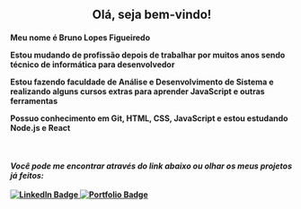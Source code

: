 <h2 align="center"> Olá, seja bem-vindo!</h2>

<h4>
<p>Meu nome é Bruno Lopes Figueiredo<p/>
<p>Estou mudando de profissão depois de trabalhar por muitos anos sendo técnico de informática para desenvolvedor<p/>
<p>Estou fazendo faculdade de Análise e Desenvolvimento de Sistema e realizando alguns cursos extras para aprender JavaScript e outras ferramentas<p/>
<p>Possuo conhecimento em Git, HTML, CSS, JavaScript e estou estudando Node.js e React<p/>
<h4/>

<br/>

<p>
    <i>Você pode me encontrar através do link abaixo ou olhar os meus projetos já feitos:</i>
    <br/><br/>
    <a href="https://www.linkedin.com/in/bruno-lopes-517585268/">
        <img src="https://img.shields.io/badge/linkedin-%230077B5.svg?style=for-the-badge&logo=linkedin&logoColor=white" alt="LinkedIn Badge" />
    </a>
    <a href=" link ">
        <img src="https://img.shields.io/badge/Portfolio-FF5722?style=for-the-badge&logo=todoist&logoColor=white" alt="Portfolio Badge" />
    </a>
</p>
